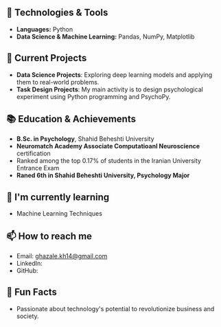 ## 🔧 Technologies & Tools
 - **Languages:** Python
  - **Data Science & Machine Learning:** Pandas, NumPy, Matplotlib
 ## 🚀 Current Projects
 - **Data Science Projects**: Exploring deep learning models and applying them to real-world problems.
 - **Task Design Projects**: My main activity is to design psychological experiment using Python programming and PsychoPy.  
 ## 📚 Education & Achievements
 - **B.Sc. in Psychology**, Shahid Beheshti University
 - **Neuromatch Academy Associate Computatioanl Neuroscience** certification
 - Ranked among the top 0.17% of students in the Iranian University Entrance Exam
 - **Raned 6th in Shahid Beheshti University, Psychology Major**
  
 ## 🌱 I'm currently learning
  - Machine Learning Techniques
 
 ## 📫 How to reach me
 - Email: ghazale.kh14@gmail.com
 - LinkedIn:
 - GitHub: 
 
 
 ## 💬 Fun Facts
 - Passionate about technology's potential to revolutionize business and society.
